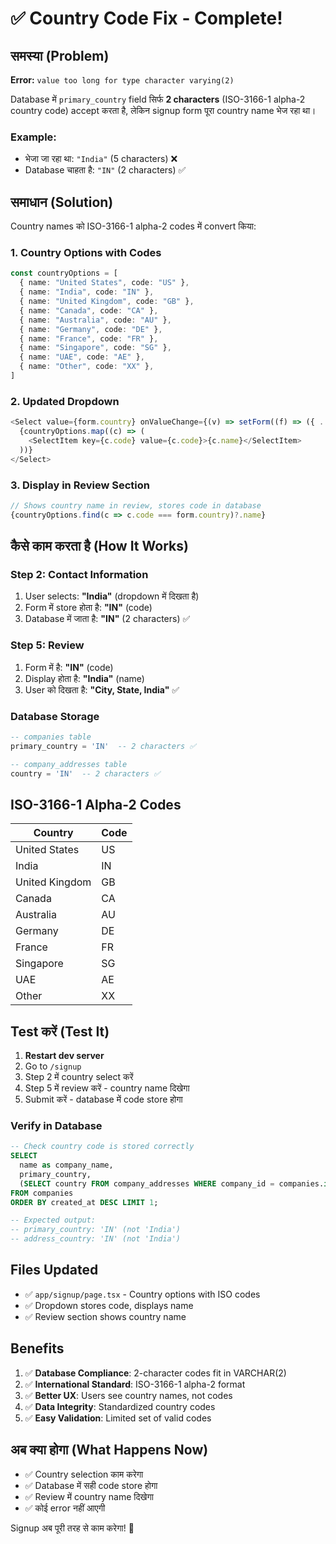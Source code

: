 # ✅ Country Code Fix - Complete!

## समस्या (Problem)

**Error:** `value too long for type character varying(2)`

Database में `primary_country` field सिर्फ **2 characters** (ISO-3166-1 alpha-2 country code) accept करता है, लेकिन signup form पूरा country name भेज रहा था।

### Example:
- भेजा जा रहा था: `"India"` (5 characters) ❌
- Database चाहता है: `"IN"` (2 characters) ✅

## समाधान (Solution)

Country names को ISO-3166-1 alpha-2 codes में convert किया:

### 1. Country Options with Codes
```typescript
const countryOptions = [
  { name: "United States", code: "US" },
  { name: "India", code: "IN" },
  { name: "United Kingdom", code: "GB" },
  { name: "Canada", code: "CA" },
  { name: "Australia", code: "AU" },
  { name: "Germany", code: "DE" },
  { name: "France", code: "FR" },
  { name: "Singapore", code: "SG" },
  { name: "UAE", code: "AE" },
  { name: "Other", code: "XX" },
]
```

### 2. Updated Dropdown
```typescript
<Select value={form.country} onValueChange={(v) => setForm((f) => ({ ...f, country: v }))}>
  {countryOptions.map((c) => (
    <SelectItem key={c.code} value={c.code}>{c.name}</SelectItem>
  ))}
</Select>
```

### 3. Display in Review Section
```typescript
// Shows country name in review, stores code in database
{countryOptions.find(c => c.code === form.country)?.name}
```

## कैसे काम करता है (How It Works)

### Step 2: Contact Information
1. User selects: **"India"** (dropdown में दिखता है)
2. Form में store होता है: **"IN"** (code)
3. Database में जाता है: **"IN"** (2 characters) ✅

### Step 5: Review
1. Form में है: **"IN"** (code)
2. Display होता है: **"India"** (name)
3. User को दिखता है: **"City, State, India"** ✅

### Database Storage
```sql
-- companies table
primary_country = 'IN'  -- 2 characters ✅

-- company_addresses table
country = 'IN'  -- 2 characters ✅
```

## ISO-3166-1 Alpha-2 Codes

| Country | Code |
|---------|------|
| United States | US |
| India | IN |
| United Kingdom | GB |
| Canada | CA |
| Australia | AU |
| Germany | DE |
| France | FR |
| Singapore | SG |
| UAE | AE |
| Other | XX |

## Test करें (Test It)

1. **Restart dev server**
2. Go to `/signup`
3. Step 2 में country select करें
4. Step 5 में review करें - country name दिखेगा
5. Submit करें - database में code store होगा

### Verify in Database
```sql
-- Check country code is stored correctly
SELECT 
  name as company_name,
  primary_country,
  (SELECT country FROM company_addresses WHERE company_id = companies.id LIMIT 1) as address_country
FROM companies 
ORDER BY created_at DESC LIMIT 1;

-- Expected output:
-- primary_country: 'IN' (not 'India')
-- address_country: 'IN' (not 'India')
```

## Files Updated

- ✅ `app/signup/page.tsx` - Country options with ISO codes
- ✅ Dropdown stores code, displays name
- ✅ Review section shows country name

## Benefits

1. ✅ **Database Compliance**: 2-character codes fit in VARCHAR(2)
2. ✅ **International Standard**: ISO-3166-1 alpha-2 format
3. ✅ **Better UX**: Users see country names, not codes
4. ✅ **Data Integrity**: Standardized country codes
5. ✅ **Easy Validation**: Limited set of valid codes

## अब क्या होगा (What Happens Now)

- ✅ Country selection काम करेगा
- ✅ Database में सही code store होगा
- ✅ Review में country name दिखेगा
- ✅ कोई error नहीं आएगी

Signup अब पूरी तरह से काम करेगा! 🎉
